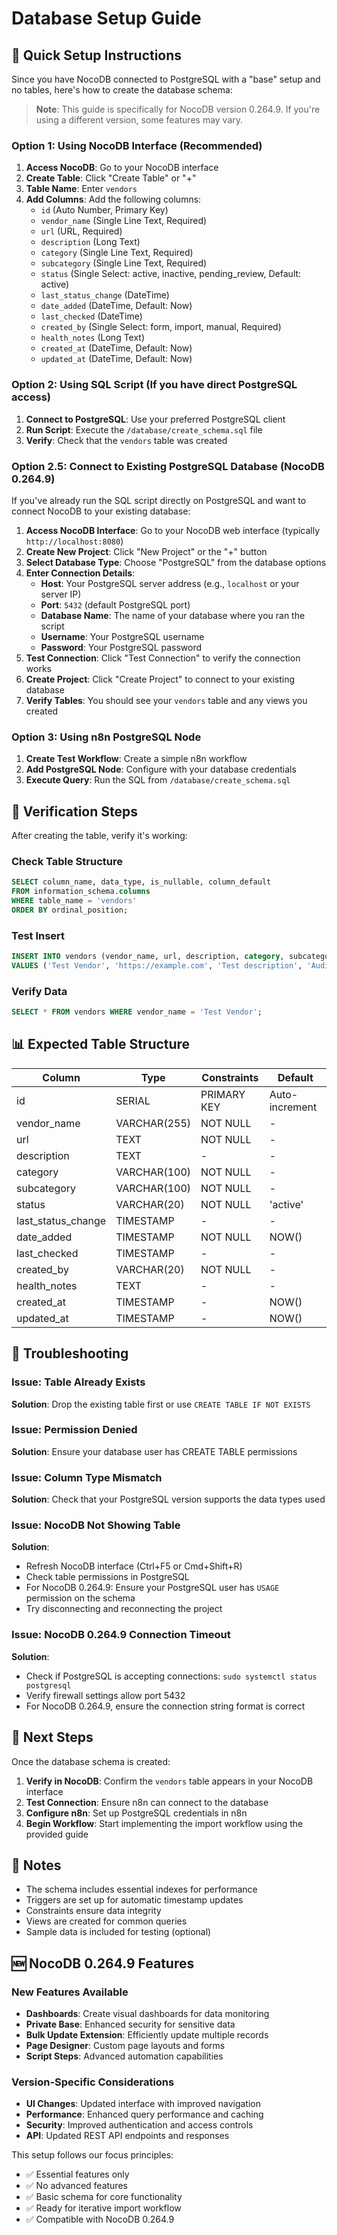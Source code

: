 # Database Setup Guide

## 🎯 Quick Setup Instructions

Since you have NocoDB connected to PostgreSQL with a "base" setup and no tables, here's how to create the database schema:

> **Note**: This guide is specifically for NocoDB version 0.264.9. If you're using a different version, some features may vary.

### Option 1: Using NocoDB Interface (Recommended)

1. **Access NocoDB**: Go to your NocoDB interface
2. **Create Table**: Click "Create Table" or "+"
3. **Table Name**: Enter `vendors`
4. **Add Columns**: Add the following columns:
   - `id` (Auto Number, Primary Key)
   - `vendor_name` (Single Line Text, Required)
   - `url` (URL, Required)
   - `description` (Long Text)
   - `category` (Single Line Text, Required)
   - `subcategory` (Single Line Text, Required)
   - `status` (Single Select: active, inactive, pending_review, Default: active)
   - `last_status_change` (DateTime)
   - `date_added` (DateTime, Default: Now)
   - `last_checked` (DateTime)
   - `created_by` (Single Select: form, import, manual, Required)
   - `health_notes` (Long Text)
   - `created_at` (DateTime, Default: Now)
   - `updated_at` (DateTime, Default: Now)

### Option 2: Using SQL Script (If you have direct PostgreSQL access)

1. **Connect to PostgreSQL**: Use your preferred PostgreSQL client
2. **Run Script**: Execute the `/database/create_schema.sql` file
3. **Verify**: Check that the `vendors` table was created

### Option 2.5: Connect to Existing PostgreSQL Database (NocoDB 0.264.9)

If you've already run the SQL script directly on PostgreSQL and want to connect NocoDB to your existing database:

1. **Access NocoDB Interface**: Go to your NocoDB web interface (typically `http://localhost:8080`)
2. **Create New Project**: Click "New Project" or the "+" button
3. **Select Database Type**: Choose "PostgreSQL" from the database options
4. **Enter Connection Details**:
   - **Host**: Your PostgreSQL server address (e.g., `localhost` or your server IP)
   - **Port**: `5432` (default PostgreSQL port)
   - **Database Name**: The name of your database where you ran the script
   - **Username**: Your PostgreSQL username
   - **Password**: Your PostgreSQL password
5. **Test Connection**: Click "Test Connection" to verify the connection works
6. **Create Project**: Click "Create Project" to connect to your existing database
7. **Verify Tables**: You should see your `vendors` table and any views you created

### Option 3: Using n8n PostgreSQL Node

1. **Create Test Workflow**: Create a simple n8n workflow
2. **Add PostgreSQL Node**: Configure with your database credentials
3. **Execute Query**: Run the SQL from `/database/create_schema.sql`

## 🔧 Verification Steps

After creating the table, verify it's working:

### Check Table Structure

```sql
SELECT column_name, data_type, is_nullable, column_default
FROM information_schema.columns
WHERE table_name = 'vendors'
ORDER BY ordinal_position;
```

### Test Insert

```sql
INSERT INTO vendors (vendor_name, url, description, category, subcategory, created_by)
VALUES ('Test Vendor', 'https://example.com', 'Test description', 'Audio', 'Mixing Consoles', 'manual');
```

### Verify Data

```sql
SELECT * FROM vendors WHERE vendor_name = 'Test Vendor';
```

## 📊 Expected Table Structure

| Column             | Type         | Constraints | Default        |
| ------------------ | ------------ | ----------- | -------------- |
| id                 | SERIAL       | PRIMARY KEY | Auto-increment |
| vendor_name        | VARCHAR(255) | NOT NULL    | -              |
| url                | TEXT         | NOT NULL    | -              |
| description        | TEXT         | -           | -              |
| category           | VARCHAR(100) | NOT NULL    | -              |
| subcategory        | VARCHAR(100) | NOT NULL    | -              |
| status             | VARCHAR(20)  | NOT NULL    | 'active'       |
| last_status_change | TIMESTAMP    | -           | -              |
| date_added         | TIMESTAMP    | NOT NULL    | NOW()          |
| last_checked       | TIMESTAMP    | -           | -              |
| created_by         | VARCHAR(20)  | NOT NULL    | -              |
| health_notes       | TEXT         | -           | -              |
| created_at         | TIMESTAMP    | -           | NOW()          |
| updated_at         | TIMESTAMP    | -           | NOW()          |

## 🚨 Troubleshooting

### Issue: Table Already Exists

**Solution**: Drop the existing table first or use `CREATE TABLE IF NOT EXISTS`

### Issue: Permission Denied

**Solution**: Ensure your database user has CREATE TABLE permissions

### Issue: Column Type Mismatch

**Solution**: Check that your PostgreSQL version supports the data types used

### Issue: NocoDB Not Showing Table

**Solution**:

- Refresh NocoDB interface (Ctrl+F5 or Cmd+Shift+R)
- Check table permissions in PostgreSQL
- For NocoDB 0.264.9: Ensure your PostgreSQL user has `USAGE` permission on the schema
- Try disconnecting and reconnecting the project

### Issue: NocoDB 0.264.9 Connection Timeout

**Solution**:

- Check if PostgreSQL is accepting connections: `sudo systemctl status postgresql`
- Verify firewall settings allow port 5432
- For NocoDB 0.264.9, ensure the connection string format is correct

## 🎯 Next Steps

Once the database schema is created:

1. **Verify in NocoDB**: Confirm the `vendors` table appears in your NocoDB interface
2. **Test Connection**: Ensure n8n can connect to the database
3. **Configure n8n**: Set up PostgreSQL credentials in n8n
4. **Begin Workflow**: Start implementing the import workflow using the provided guide

## 📝 Notes

- The schema includes essential indexes for performance
- Triggers are set up for automatic timestamp updates
- Constraints ensure data integrity
- Views are created for common queries
- Sample data is included for testing (optional)

## 🆕 NocoDB 0.264.9 Features

### New Features Available

- **Dashboards**: Create visual dashboards for data monitoring
- **Private Base**: Enhanced security for sensitive data
- **Bulk Update Extension**: Efficiently update multiple records
- **Page Designer**: Custom page layouts and forms
- **Script Steps**: Advanced automation capabilities

### Version-Specific Considerations

- **UI Changes**: Updated interface with improved navigation
- **Performance**: Enhanced query performance and caching
- **Security**: Improved authentication and access controls
- **API**: Updated REST API endpoints and responses

This setup follows our focus principles:

- ✅ Essential features only
- ✅ No advanced features
- ✅ Basic schema for core functionality
- ✅ Ready for iterative import workflow
- ✅ Compatible with NocoDB 0.264.9
